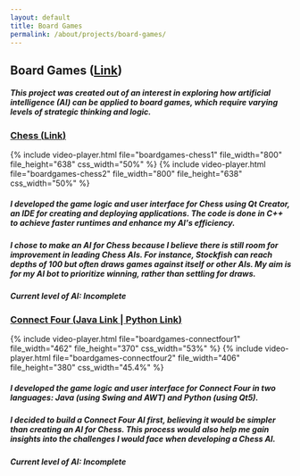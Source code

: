 ```yaml
---
layout: default
title: Board Games
permalink: /about/projects/board-games/
---
```


<div id="page-about-projects" class="w3-main">
  <section id="board-games" class="w3-container">
    <h2><b>Board Games</b> (<a href="https://github.com/leeyanleryan/Board-Games" target="_blank">Link</a>)</h2>
    <h5 class="h5-text-gap">
      This project was created out of an interest in exploring how artificial intelligence (AI) can be applied to board games, which require varying levels 
      of strategic thinking and logic.
    </h5>
    <h3><u>Chess (<a href="https://github.com/leeyanleryan/Board-Games/tree/main/Chess%20(C%2B%2B)/Chess" target="_blank">Link</a>)</u></h3>
    <div class="media-display">
      {% include video-player.html file="boardgames-chess1" file_width="800" file_height="638" css_width="50%" %}
      {% include video-player.html file="boardgames-chess2" file_width="800" file_height="638" css_width="50%" %}
    </div>
    <h5 class="h5-text-gap">
      I developed the game logic and user interface for Chess using Qt Creator, an IDE for creating and deploying applications. The code is done in C++ 
      to achieve faster runtimes and enhance my AI's efficiency. 
    </h5>
    <h5 class="h5-text-gap">
      I chose to make an AI for Chess because I believe there is still room for improvement in leading Chess AIs. For instance, Stockfish can reach depths 
      of 100 but often draws games against itself or other AIs. My aim is for my AI bot to prioritize winning, rather than settling for draws.
    </h5>
    <h5 class="h5-text-gap">
      Current level of AI: Incomplete
    </h5>
    <h3><u>Connect Four (<a href="https://github.com/leeyanleryan/Board-Games/tree/main/Connect%204%20(Java)" target="_blank">Java Link</a> | <a href="https://github.com/leeyanleryan/Board-Games/tree/main/Connect%204%20(Python)" target="_blank">Python Link</a>)</u></h3>
    <div class="media-display">
      {% include video-player.html file="boardgames-connectfour1" file_width="462" file_height="370" css_width="53%" %}
      {% include video-player.html file="boardgames-connectfour2" file_width="406" file_height="380" css_width="45.4%" %}
    </div>
    <h5 class="h5-text-gap">
      I developed the game logic and user interface for Connect Four in two languages: Java (using Swing and AWT) and Python (using Qt5).
    </h5>
    <h5 class="h5-text-gap">
      I decided to build a Connect Four AI first, believing it would be simpler than creating an AI for Chess. This process would also help me gain insights 
      into the challenges I would face when developing a Chess AI.
    </h5>
    <h5>
      Current level of AI: Incomplete
    </h5>
  </section>
</div>